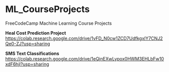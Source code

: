 # ML_CourseProjects
FreeCodeCamp Machine Learning Course Projects

<b>Heal Cost Prediction Project</b><br>
https://colab.research.google.com/drive/1vFD_N0cw1ZCD7UdfkgxlY7CNJ2Qe0-ZJ?usp=sharing

<b> SMS Text Classifications </b><br>
https://colab.research.google.com/drive/1eQjnEXwLypox0HWM3EHLbFw10xdF6hjl?usp=sharing

